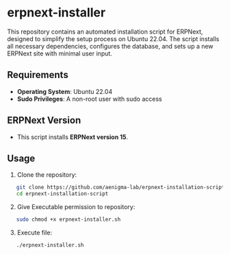 # erpnext-installer

This repository contains an automated installation script for ERPNext, designed to simplify the setup process on Ubuntu 22.04. The script installs all necessary dependencies, configures the database, and sets up a new ERPNext site with minimal user input.

## Requirements

- **Operating System**: Ubuntu 22.04
- **Sudo Privileges**: A non-root user with sudo access

## ERPNext Version

- This script installs **ERPNext version 15**.

## Usage

1. Clone the repository:
```bash
   git clone https://github.com/aenigma-lab/erpnext-installation-script.git
   cd erpnext-installation-script
```
2. Give Executable permission to repository:
```bash
   sudo chmod +x erpnext-installer.sh
```
3. Execute file:
```bash
   ./erpnext-installer.sh
